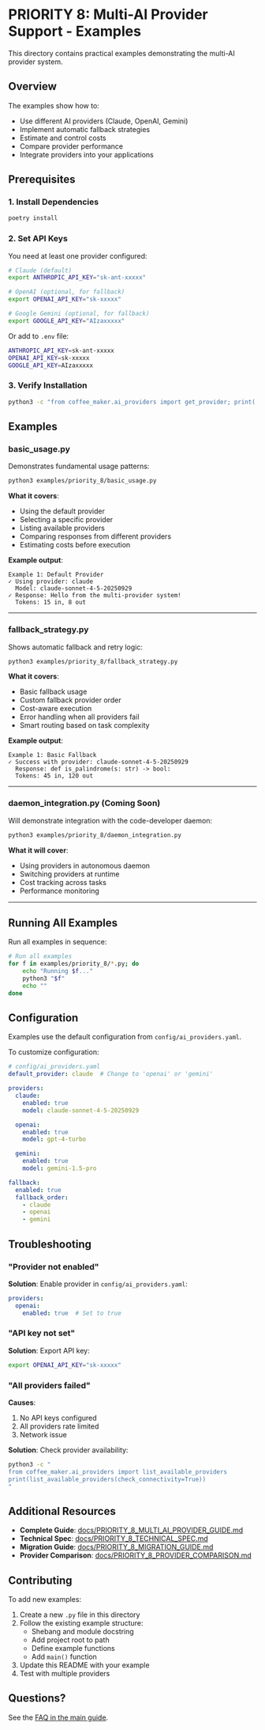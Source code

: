 # PRIORITY 8: Multi-AI Provider Support - Examples

This directory contains practical examples demonstrating the multi-AI provider system.

## Overview

The examples show how to:
- Use different AI providers (Claude, OpenAI, Gemini)
- Implement automatic fallback strategies
- Estimate and control costs
- Compare provider performance
- Integrate providers into your applications

## Prerequisites

### 1. Install Dependencies

```bash
poetry install
```

### 2. Set API Keys

You need at least one provider configured:

```bash
# Claude (default)
export ANTHROPIC_API_KEY="sk-ant-xxxxx"

# OpenAI (optional, for fallback)
export OPENAI_API_KEY="sk-xxxxx"

# Google Gemini (optional, for fallback)
export GOOGLE_API_KEY="AIzaxxxxx"
```

Or add to `.env` file:
```bash
ANTHROPIC_API_KEY=sk-ant-xxxxx
OPENAI_API_KEY=sk-xxxxx
GOOGLE_API_KEY=AIzaxxxxx
```

### 3. Verify Installation

```bash
python3 -c "from coffee_maker.ai_providers import get_provider; print('✓ Installation successful')"
```

## Examples

### basic_usage.py

Demonstrates fundamental usage patterns:

```bash
python3 examples/priority_8/basic_usage.py
```

**What it covers**:
- Using the default provider
- Selecting a specific provider
- Listing available providers
- Comparing responses from different providers
- Estimating costs before execution

**Example output**:
```
Example 1: Default Provider
✓ Using provider: claude
  Model: claude-sonnet-4-5-20250929
✓ Response: Hello from the multi-provider system!
  Tokens: 15 in, 8 out
```

---

### fallback_strategy.py

Shows automatic fallback and retry logic:

```bash
python3 examples/priority_8/fallback_strategy.py
```

**What it covers**:
- Basic fallback usage
- Custom fallback provider order
- Cost-aware execution
- Error handling when all providers fail
- Smart routing based on task complexity

**Example output**:
```
Example 1: Basic Fallback
✓ Success with provider: claude-sonnet-4-5-20250929
  Response: def is_palindrome(s: str) -> bool:
  Tokens: 45 in, 120 out
```

---

### daemon_integration.py (Coming Soon)

Will demonstrate integration with the code-developer daemon:

```bash
python3 examples/priority_8/daemon_integration.py
```

**What it will cover**:
- Using providers in autonomous daemon
- Switching providers at runtime
- Cost tracking across tasks
- Performance monitoring

---

## Running All Examples

Run all examples in sequence:

```bash
# Run all examples
for f in examples/priority_8/*.py; do
    echo "Running $f..."
    python3 "$f"
    echo ""
done
```

## Configuration

Examples use the default configuration from `config/ai_providers.yaml`.

To customize configuration:

```yaml
# config/ai_providers.yaml
default_provider: claude  # Change to 'openai' or 'gemini'

providers:
  claude:
    enabled: true
    model: claude-sonnet-4-5-20250929

  openai:
    enabled: true
    model: gpt-4-turbo

  gemini:
    enabled: true
    model: gemini-1.5-pro

fallback:
  enabled: true
  fallback_order:
    - claude
    - openai
    - gemini
```

## Troubleshooting

### "Provider not enabled"

**Solution**: Enable provider in `config/ai_providers.yaml`:
```yaml
providers:
  openai:
    enabled: true  # Set to true
```

### "API key not set"

**Solution**: Export API key:
```bash
export OPENAI_API_KEY="sk-xxxxx"
```

### "All providers failed"

**Causes**:
1. No API keys configured
2. All providers rate limited
3. Network issue

**Solution**: Check provider availability:
```bash
python3 -c "
from coffee_maker.ai_providers import list_available_providers
print(list_available_providers(check_connectivity=True))
"
```

## Additional Resources

- **Complete Guide**: [docs/PRIORITY_8_MULTI_AI_PROVIDER_GUIDE.md](../../docs/PRIORITY_8_MULTI_AI_PROVIDER_GUIDE.md)
- **Technical Spec**: [docs/PRIORITY_8_TECHNICAL_SPEC.md](../../docs/PRIORITY_8_TECHNICAL_SPEC.md)
- **Migration Guide**: [docs/PRIORITY_8_MIGRATION_GUIDE.md](../../docs/PRIORITY_8_MIGRATION_GUIDE.md)
- **Provider Comparison**: [docs/PRIORITY_8_PROVIDER_COMPARISON.md](../../docs/PRIORITY_8_PROVIDER_COMPARISON.md)

## Contributing

To add new examples:

1. Create a new `.py` file in this directory
2. Follow the existing example structure:
   - Shebang and module docstring
   - Add project root to path
   - Define example functions
   - Add `main()` function
3. Update this README with your example
4. Test with multiple providers

## Questions?

See the [FAQ in the main guide](../../docs/PRIORITY_8_MULTI_AI_PROVIDER_GUIDE.md#troubleshooting).
